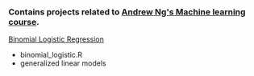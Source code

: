 ### Contains projects related to [Andrew Ng's Machine learning course](https://www.coursera.org/learn/machine-learning/home/welcome).

[Binomial Logistic Regression](http://blakeboswell.github.io/2015/11/10/Logistic-Regression.html)

- binomial_logistic.R
- generalized linear models